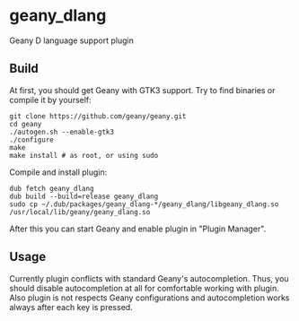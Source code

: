 # geany_dlang
Geany D language support plugin

Build
-----
At first, you should get Geany with GTK3 support.
Try to find binaries or compile it by yourself:
```
git clone https://github.com/geany/geany.git
cd geany
./autogen.sh --enable-gtk3
./configure
make
make install # as root, or using sudo
```

Compile and install plugin:
```
dub fetch geany_dlang
dub build --build=release geany_dlang
sudo cp ~/.dub/packages/geany_dlang-*/geany_dlang/libgeany_dlang.so /usr/local/lib/geany/geany_dlang.so
```

After this you can start Geany and enable plugin in "Plugin Manager".

Usage
-----
Currently plugin conflicts with standard Geany's autocompletion.
Thus, you should disable autocompletion at all for comfortable working with plugin.
Also plugin is not respects Geany configurations and autocompletion works always after each key is pressed.
